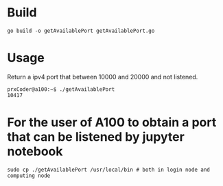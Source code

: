 # Build   
````
go build -o getAvailablePort getAvailablePort.go  
````

# Usage  
Return a ipv4 port that between 10000 and 20000 and not listened.   
````
prxCoder@a100:~$ ./getAvailablePort
10417
````

# For the user of A100 to obtain a port that can be listened by jupyter notebook  
````
sudo cp ./getAvailablePort /usr/local/bin # both in login node and computing node
````
